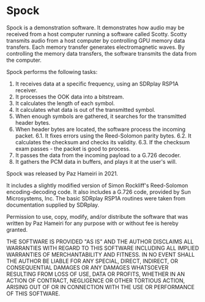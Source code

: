# Spock

Spock is a demonstration software. It demonstrates how audio may be received from a host computer running a software
called Scotty. Scotty transmits audio from a host computer by controlling GPU memory data transfers. Each memory transfer
generates electromagnetic waves. By controlling the memory data transfers, the software transmits the data from the computer.

Spock performs the following tasks:
1. It receives data at a specific frequency, using an SDRplay RSP1A receiver.
2. It processes the OOK data into a bitstream.
3. It calculates the length of each symbol.
4. It calculates what data is out of the transmitted symbol.
5. When enough symbols are gathered, it searches for the transmitted header bytes.
6. When header bytes are located, the software process the incoming packet.
   6.1. It fixes errors using the Reed-Solomon parity bytes.
   6.2. It calculates the checksum and checks its validity.
   6.3. If the checksum exam passes - the packet is good to process.
7. It passes the data from the incoming payload to a G.726 decoder.
8. It gathers the PCM data in buffers, and plays it at the user's will.

Spock was released by Paz Hameiri in 2021.

It includes a slightly modified version of Simon Rockliff's Reed-Solomon encoding-decoding code.
It also includes a G.726 code, provided by Sun Microsystems, Inc.
The basic SDRplay RSP1A routines were taken from documentation supplied by SDRplay.

Permission to use, copy, modify, and/or distribute the software that was written by Paz Hameiri for any
purpose with or without fee is hereby granted.

THE SOFTWARE IS PROVIDED "AS IS" AND THE AUTHOR DISCLAIMS ALL WARRANTIES WITH REGARD TO THIS SOFTWARE INCLUDING ALL
IMPLIED WARRANTIES OF MERCHANTABILITY AND FITNESS. IN NO EVENT SHALL THE AUTHOR BE LIABLE FOR ANY SPECIAL, DIRECT,
INDIRECT, OR CONSEQUENTIAL DAMAGES OR ANY DAMAGES WHATSOEVER RESULTING FROM LOSS OF USE, DATA OR PROFITS, WHETHER IN
AN ACTION OF CONTRACT, NEGLIGENCE OR OTHER TORTIOUS ACTION, ARISING OUT OF OR IN CONNECTION WITH THE USE OR PERFORMANCE
OF THIS SOFTWARE.
